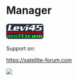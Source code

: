 # Manager
<img src="https://raw.githubusercontent.com/levi-45/Manager/main/usr/lib/enigma2/python/Plugins/Extensions/Manager/res/pics/logo.png">

Support on: 

https://satellite-forum.com

![](https://komarev.com/ghpvc/?username=levi-45)
